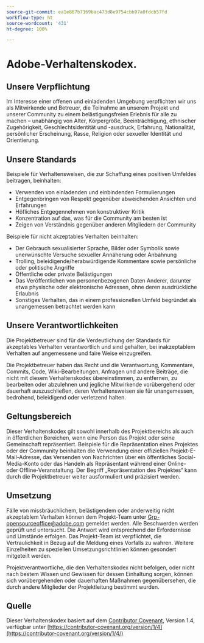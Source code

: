```yaml
---
source-git-commit: ea1e867b7169bac473d8e9754cbb97a0fdcb57fd
workflow-type: ht
source-wordcount: '431'
ht-degree: 100%

---
```

# Adobe-Verhaltenskodex.

## Unsere Verpflichtung


Im Interesse einer offenen und einladenden Umgebung verpflichten wir uns als Mitwirkende und Betreuer, die Teilnahme an unserem Projekt und unserer Community zu einem belästigungsfreien Erlebnis für alle zu machen – unabhängig von Alter, Körpergröße, Beeinträchtigung, ethnischer Zugehörigkeit, Geschlechtsidentität und -ausdruck, Erfahrung, Nationalität, persönlicher Erscheinung, Rasse, Religion oder sexueller Identität und Orientierung.

## Unsere Standards

Beispiele für Verhaltensweisen, die zur Schaffung eines positiven Umfeldes beitragen, beinhalten:

* Verwenden von einladenden und einbindenden Formulierungen
* Entgegenbringen von Respekt gegenüber abweichenden Ansichten und Erfahrungen
* Höfliches Entgegennehmen von konstruktiver Kritik
* Konzentration auf das, was für die Community am besten ist
* Zeigen von Verständnis gegenüber anderen Mitgliedern der Community

Beispiele für nicht akzeptables Verhalten beinhalten:

* Der Gebrauch sexualisierter Sprache, Bilder oder Symbolik sowie unerwünschte Versuche sexueller Annäherung oder Anbahnung
* Trolling, beleidigende/herabwürdigende Kommentare sowie persönliche oder politische Angriffe
* Öffentliche oder private Belästigungen
* Das Veröffentlichen von personenbezogenen Daten Anderer, darunter etwa physische oder elektronische Adressen, ohne deren ausdrückliche Erlaubnis
* Sonstiges Verhalten, das in einem professionellen Umfeld begründet als unangemessen betrachtet werden kann

## Unsere Verantwortlichkeiten

Die Projektbetreuer sind für die Verdeutlichung der Standards für akzeptables Verhalten verantwortlich und sind gehalten, bei inakzeptablem Verhalten auf angemessene und faire Weise einzugreifen.

Die Projektbetreuer haben das Recht und die Verantwortung, Kommentare, Commits, Code, Wiki-Bearbeitungen, Anfragen und andere Beiträge, die nicht mit diesem Verhaltenskodex übereinstimmen, zu entfernen, zu bearbeiten oder abzulehnen und jegliche Mitwirkende vorübergehend oder dauerhaft auszuschließen, deren Verhaltensweisen sie für unangemessen, bedrohend, beleidigend oder verletzend halten.

## Geltungsbereich

Dieser Verhaltenskodex gilt sowohl innerhalb des Projektbereichs als auch in öffentlichen Bereichen, wenn eine Person das Projekt oder seine Gemeinschaft repräsentiert. Beispiele für die Repräsentation eines Projektes oder der Community beinhalten die Verwendung einer offiziellen Projekt-E-Mail-Adresse, das Versenden von Nachrichten über ein öffentliches Social-Media-Konto oder das Handeln als Repräsentant während einer Online- oder Offline-Veranstaltung. Der Begriff „Repräsentation des Projektes“ kann durch die Projektbetreuer weiter ausformuliert und präzisiert werden.

## Umsetzung

Fälle von missbräuchlichem, belästigendem oder anderweitig nicht akzeptablem Verhalten können dem Projekt-Team unter Grp-opensourceoffice@adobe.com gemeldet werden. Alle Beschwerden werden geprüft und untersucht. Die Antwort wird entsprechend der Erfordernisse und Umstände erfolgen. Das Projekt-Team ist verpflichtet, die Vertraulichkeit in Bezug auf die Meldung eines Vorfalls zu wahren. Weitere Einzelheiten zu speziellen Umsetzungsrichtlinien können gesondert mitgeteilt werden.

Projektverantwortliche, die den Verhaltenskodex nicht befolgen, oder nicht nach bestem Wissen und Gewissen für dessen Einhaltung sorgen, können sich vorübergehenden oder dauerhaften Maßnahmen gegenübersehen, die durch andere Mitglieder der Projektleitung bestimmt wurden.

## Quelle

Dieser Verhaltenskodex basiert auf dem [Contributor Covenant](https://contributor-covenant.org), Version 1.4, verfügbar unter [https://contributor-covenant.org/version/1/4](https://contributor-covenant.org/version/1/4/)
